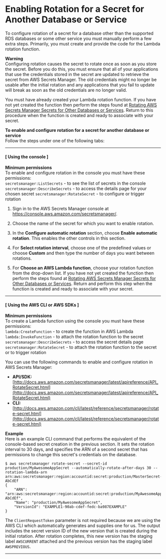# Enabling Rotation for a Secret for Another Database or Service<a name="enable-rotation-other"></a>

To configure rotation of a secret for a database other than the supported RDS databases or some other service you must manually perform a few extra steps\. Primarily, you must create and provide the code for the Lambda rotation function\. 

**Warning**  
Configuring rotation causes the secret to rotate once as soon as you store the secret\. Before you do this, you must ensure that all of your applications that use the credentials stored in the secret are updated to retrieve the secret from AWS Secrets Manager\. The old credentials might no longer be usable after the initial rotation and any applications that you fail to update will break as soon as the old credentials are no longer valid\.

You must have already created your Lambda rotation function\. If you have not yet created the function then perform the steps found at [Rotating AWS Secrets Manager Secrets for Other Databases or Services](rotating-secrets-create-generic-template.md)\. Return to this procedure when the function is created and ready to associate with your secret\.

**To enable and configure rotation for a secret for another database or service**  
Follow the steps under one of the following tabs:

------
#### [ Using the console ]<a name="proc-enable-rotation-other-console"></a>

**Minimum permissions**  
To enable and configure rotation in the console you must have these permissions:  
`secretsmanager:ListSecrets` \- to see the list of secrets in the console
`secretsmanager:DescribeSecrets` \- to access the details page for your chosen secret
`secretsmanager:RotateSecret` \- to configure or trigger rotation

1. Sign in to the AWS Secrets Manager console at [https://console\.aws\.amazon\.com/secretsmanager/](https://console.aws.amazon.com/secretsmanager/)\.

1. Choose the name of the secret for which you want to enable rotation\.

1. In the **Configure automatic rotation** section, choose **Enable automatic rotation**\. This enables the other controls in this section\.

1. For **Select rotation interval**, choose one of the predefined values or choose **Custom** and then type the number of days you want between rotations\.

1. For **Choose an AWS Lambda function**, choose your rotation function from the drop\-down list\. If you have not yet created the function then perform the steps found at [Rotating AWS Secrets Manager Secrets for Other Databases or Services](rotating-secrets-create-generic-template.md)\. Return and perform this step when the function is created and ready to associate with your secret\.

------
#### [ Using the AWS CLI or AWS SDKs ]<a name="proc-enable-rotation-other-api"></a>

**Minimum permissions**  
To create a Lambda function using the console you must have these permissions:  
`lambda:CreateFunction` \- to create the function in AWS Lambda
`lambda:InvokeFunction` \- to attach the rotation function to the secret
`secretsmanager:DescribeSecrets` \- to access the secret details page
`secretsmanager:RotateSecret` \- to attach the rotation function to the secret or to trigger rotation

You can use the following commands to enable and configure rotation in AWS Secrets Manager:
+ **API/SDK:** [http://docs.aws.amazon.com/secretsmanager/latest/apireference/API_RotateSecret.html](http://docs.aws.amazon.com/secretsmanager/latest/apireference/API_RotateSecret.html)
+ **CLI:** [http://docs.aws.amazon.com/cli/latest/reference/secretsmanager/rotate-secret.html](http://docs.aws.amazon.com/cli/latest/reference/secretsmanager/rotate-secret.html)

**Example**  
Here is an example CLI command that performs the equivalent of the console\-based secret creation in the previous section\. It sets the rotation interval to 30 days, and specifies the ARN of a second secret that has permissions to change this secret's credentials on the database\.  

```
$ aws secretsmanager rotate-secret --secret-id production/MyAwesomeAppSecret --automatically-rotate-after-days 30 --rotation-lambda-arn arn:aws:secretsmanager:region:accountid:secret:production/MasterSecret-AbCdEf
{
    "ARN": "arn:aws:secretsmanager:region:accountid:secret:production/MyAwesomeAppSecret-AbCdEf",
    "Name": "production/MyAwesomeAppSecret",
    "VersionId": "EXAMPLE1-90ab-cdef-fedc-ba987EXAMPLE"
}
```

The `ClientRequestToken` parameter is not required because we are using the AWS CLI which automatically generates and supplies one for us\. The output includes the secret version ID of the new version that is created during the initial rotation\. After rotation completes, this new version has the staging label `AWSCURRENT` attached and the previous version has the staging label `AWSPREVIOUS`\.

------